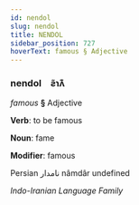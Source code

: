 ```yaml
---
id: nendol
slug: nendol
title: NENDOL
sidebar_position: 727
hoverText: famous § Adjective
---
```


### nendol&emsp;<span kind="abugida">ƨ̃ɿʌ͊</span>

*famous* **§** Adjective

**Verb**: to be famous

**Noun**: fame

**Modifier**: famous

Persian نامدار nâmdâr undefined

*Indo-Iranian Language Family*
